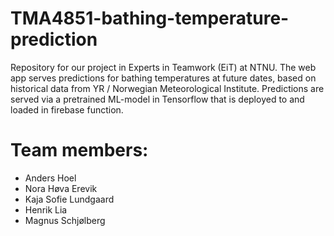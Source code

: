 # TMA4851-bathing-temperature-prediction
Repository for our project in Experts in Teamwork (EiT) at NTNU. The web app serves predictions for bathing temperatures at future dates, based on historical data from YR / Norwegian Meteorological Institute. Predictions are served via a pretrained ML-model in Tensorflow that is deployed to and loaded in firebase function.

# Team members:
* Anders Hoel
* Nora Høva Erevik
* Kaja Sofie Lundgaard
* Henrik Lia
* Magnus Schjølberg
